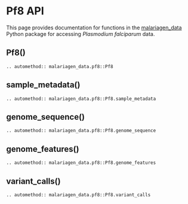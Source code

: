 # **Pf8 API**

This page provides documentation for functions in the [malariagen_data](https://github.com/malariagen/malariagen-data-python) Python package for accessing _Plasmodium falciparum_ data.

## Pf8()

```{eval-rst}
.. automethod:: malariagen_data.pf8::Pf8
```

## sample_metadata()

```{eval-rst}
.. automethod:: malariagen_data.pf8::Pf8.sample_metadata
```

## genome_sequence()

```{eval-rst}
.. automethod:: malariagen_data.pf8::Pf8.genome_sequence
```

## genome_features()

```{eval-rst}
.. automethod:: malariagen_data.pf8::Pf8.genome_features
```

## variant_calls()

```{eval-rst}
.. automethod:: malariagen_data.pf8::Pf8.variant_calls
```
